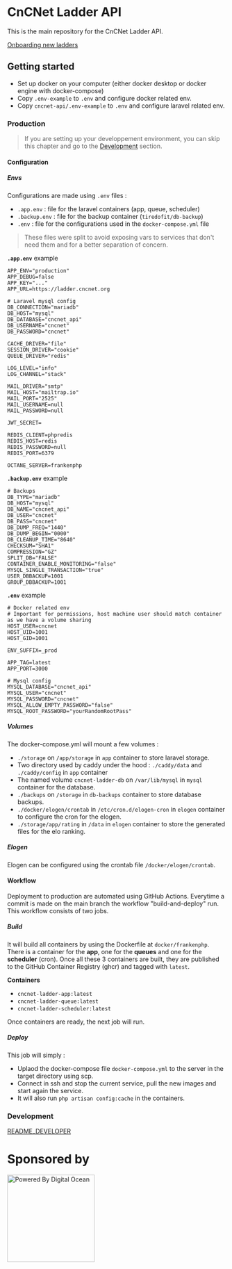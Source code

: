 # CnCNet Ladder API
This is the main repository for the CnCNet Ladder API.

[Onboarding new ladders](New%20Ladder%20Onboarding.md)

## Getting started
- Set up docker on your computer (either docker desktop or docker engine with docker-compose)
- Copy `.env-example` to `.env` and configure docker related env.  
- Copy `cncnet-api/.env-example` to `.env` and configure laravel related env.

### Production

> If you are setting up your developpement environment, you can skip this chapter and go to the [Development](#Development) section.

#### Configuration

##### Envs

Configurations are made using `.env` files :

- `.app.env` : file for the laravel containers (app, queue, scheduler)
- `.backup.env` : file for the backup container (`tiredofit/db-backup`)
- `.env` : file for the configurations used in the `docker-compose.yml` file

> These files were split to avoid exposing vars to services that don't need them and for a better separation of concern.

**`.app.env`** example
```
APP_ENV="production"
APP_DEBUG=false
APP_KEY="..."
APP_URL=https://ladder.cncnet.org

# Laravel mysql config
DB_CONNECTION="mariadb"
DB_HOST="mysql"
DB_DATABASE="cncnet_api"
DB_USERNAME="cncnet"
DB_PASSWORD="cncnet"

CACHE_DRIVER="file"
SESSION_DRIVER="cookie"
QUEUE_DRIVER="redis"

LOG_LEVEL="info"
LOG_CHANNEL="stack"

MAIL_DRIVER="smtp"
MAIL_HOST="mailtrap.io"
MAIL_PORT="2525"
MAIL_USERNAME=null
MAIL_PASSWORD=null

JWT_SECRET=

REDIS_CLIENT=phpredis
REDIS_HOST=redis
REDIS_PASSWORD=null
REDIS_PORT=6379

OCTANE_SERVER=frankenphp
```

**``.backup.env``** example
```
# Backups
DB_TYPE="mariadb"
DB_HOST="mysql"
DB_NAME="cncnet_api"
DB_USER="cncnet"
DB_PASS="cncnet"
DB_DUMP_FREQ="1440"
DB_DUMP_BEGIN="0000"
DB_CLEANUP_TIME="8640"
CHECKSUM="SHA1"
COMPRESSION="GZ"
SPLIT_DB="FALSE"
CONTAINER_ENABLE_MONITORING="false"
MYSQL_SINGLE_TRANSACTION="true"
USER_DBBACKUP=1001
GROUP_DBBACKUP=1001
```

**``.env``** example
```
# Docker related env
# Important for permissions, host machine user should match container as we have a volume sharing
HOST_USER=cncnet
HOST_UID=1001
HOST_GID=1001

ENV_SUFFIX=_prod

APP_TAG=latest
APP_PORT=3000

# Mysql config
MYSQL_DATABASE="cncnet_api"
MYSQL_USER="cncnet"
MYSQL_PASSWORD="cncnet"
MYSQL_ALLOW_EMPTY_PASSWORD="false"
MYSQL_ROOT_PASSWORD="yourRandomRootPass"
```

##### Volumes

The docker-compose.yml will mount a few volumes : 
- `./storage` on `/app/storage` in `app` container to store laravel storage.
- Two directory used by caddy under the hood : `./caddy/data` and `./caddy/config` in `app` container
- The named volume `cncnet-ladder-db` on `/var/lib/mysql` in `mysql` container for the database.
- `./backups` on `/storage` in `db-backups` container to store database backups.
- `./docker/elogen/crontab` in `/etc/cron.d/elogen-cron` in `elogen` container to configure the cron for the elogen.
- `./storage/app/rating` in `/data` in `elogen` container to store the generated files for the elo ranking.

##### Elogen

Elogen can be configured using the crontab file `/docker/elogen/crontab`.

#### Workflow

Deployment to production are automated using GitHub Actions. Everytime a commit is made on the main branch
the workflow "build-and-deploy" run. This workflow consists of two jobs.

##### Build

It will build all containers by using the Dockerfile at `docker/frankenphp`.
There is a container for the **app**, one for the **queues** and one for the **scheduler** (cron). Once all these 3 containers are built, they are 
published to the GitHub Container Registry (ghcr) and tagged with `latest`.

**Containers**
- `cncnet-ladder-app:latest`
- `cncnet-ladder-queue:latest`
- `cncnet-ladder-scheduler:latest`

Once containers are ready, the next job will run.

##### Deploy

This job will simply :

- Uplaod the docker-compose file `docker-compose.yml` to the server in the target directory using scp.
- Connect in ssh and stop the current service, pull the new images and start again the service.
- It will also run `php artisan config:cache` in the containers.

### Development
[README_DEVELOPER](./README_DEVELOPER.md)

# Sponsored by
<a href="https://www.digitalocean.com/?refcode=337544e2ec7b&utm_campaign=Referral_Invite&utm_medium=opensource&utm_source=CnCNet" title="Powered by Digital Ocean" target="_blank">
    <img src="https://opensource.nyc3.cdn.digitaloceanspaces.com/attribution/assets/PoweredByDO/DO_Powered_by_Badge_blue.svg" width="201px" alt="Powered By Digital Ocean" />
</a>
